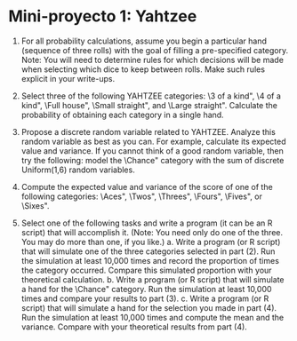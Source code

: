 # Mini-proyecto 1: Yahtzee

1. For all probability calculations, assume you begin a particular hand (sequence of three rolls) with
the goal of filling a pre-specified category. Note: You will need to determine rules for which decisions
will be made when selecting which dice to keep between rolls. Make such rules explicit in your
write-ups.

2. Select three of the following YAHTZEE categories: \3 of a kind", \4 of a kind", \Full house",
\Small straight", and \Large straight". Calculate the probability of obtaining each category in a
single hand.

3. Propose a discrete random variable related to YAHTZEE. Analyze this random variable as best
as you can. For example, calculate its expected value and variance. If you cannot think of a good
random variable, then try the following: model the \Chance" category with the sum of discrete
Uniform(1,6) random variables.

4. Compute the expected value and variance of the score of one of the following categories: \Aces",
\Twos", \Threes", \Fours", \Fives", or \Sixes".

5. Select one of the following tasks and write a program (it can be an R script) that will accomplish
it. (Note: You need only do one of the three. You may do more than one, if you like.)
a. Write a program (or R script) that will simulate one of the three categories selected in part (2).
Run the simulation at least 10,000 times and record the proportion of times the category occurred.
Compare this simulated proportion with your theoretical calculation.
b. Write a program (or R script) that will simulate a hand for the \Chance" category. Run the
simulation at least 10,000 times and compare your results to part (3).
c. Write a program (or R script) that will simulate a hand for the selection you made in part (4).
Run the simulation at least 10,000 times and compute the mean and the variance. Compare with
your theoretical results from part (4).
